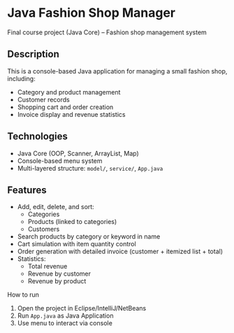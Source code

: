 # Java Fashion Shop Manager

Final course project (Java Core) – Fashion shop management system

## Description

This is a console-based Java application for managing a small fashion shop, including:
- Category and product management
- Customer records
- Shopping cart and order creation
- Invoice display and revenue statistics

## Technologies

- Java Core (OOP, Scanner, ArrayList, Map)
- Console-based menu system
- Multi-layered structure: `model/`, `service/`, `App.java`

## Features

- Add, edit, delete, and sort:
  - Categories
  - Products (linked to categories)
  - Customers
- Search products by category or keyword in name
- Cart simulation with item quantity control
- Order generation with detailed invoice (customer + itemized list + total)
- Statistics:
  - Total revenue
  - Revenue by customer
  - Revenue by product

How to run

1. Open the project in Eclipse/IntelliJ/NetBeans
2. Run `App.java` as Java Application
3. Use menu to interact via console



